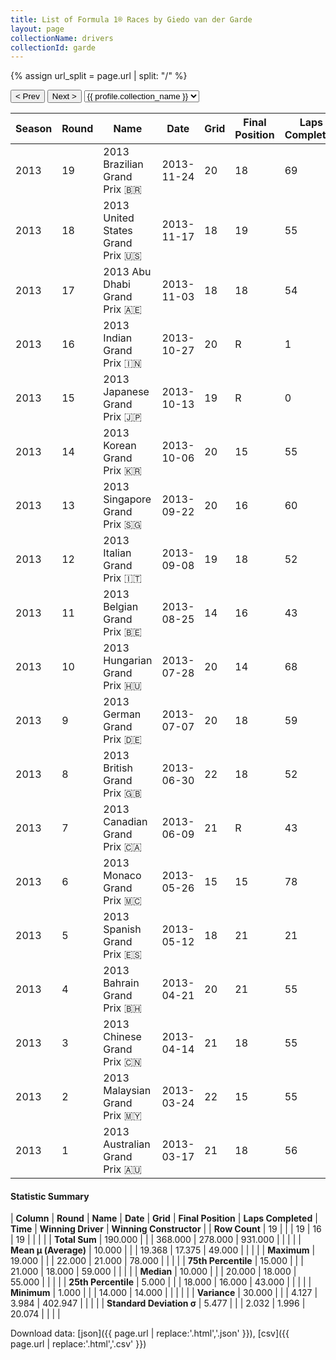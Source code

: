 ```yaml
---
title: List of Formula 1® Races by Giedo van der Garde
layout: page
collectionName: drivers
collectionId: garde
---
```


{% assign url_split = page.url | split: "/" %}
<div id="collection-navigation">
<button onclick="selector.options[selector.selectedIndex-1].value && (window.location = selector.options[selector.selectedIndex-1].value);">&lt; Prev</button>
<button onclick="selector.options[selector.selectedIndex+1].value && (window.location = selector.options[selector.selectedIndex+1].value);">Next &gt;</button>
<select id="selector" onchange="this.options[this.selectedIndex].value && (window.location = this.options[this.selectedIndex].value);">
  {% for collectionId in site.data[page.collectionName].refs %}
    {% if collectionId == page.collectionId %}
      {% assign selected = "selected" %}
    {% else %}
      {% assign selected = "" %}
    {% endif %}
    {% assign profile = site.data[page.collectionName][collectionId].profile %}
    <option value="/f1/{{ page.collectionName }}/{{ collectionId }}/{{ url_split[4] }}" {{ selected }}>{{ profile.collection_name }}</option>
  {% endfor %}
</select>
</div>

| Season | Round | Name | Date | Grid | Final Position | Laps Completed | Time | Winning Driver | Winning Constructor |
|--|--|--|--|--|--|--|--|--|--|
| 2013 | 19 | 2013 Brazilian Grand Prix 🇧🇷 | 2013-11-24 | 20 | 18 | 69 |   | Sebastian Vettel 🇩🇪 | Red Bull 🇦🇹 |
| 2013 | 18 | 2013 United States Grand Prix 🇺🇸 | 2013-11-17 | 18 | 19 | 55 |   | Sebastian Vettel 🇩🇪 | Red Bull 🇦🇹 |
| 2013 | 17 | 2013 Abu Dhabi Grand Prix 🇦🇪 | 2013-11-03 | 18 | 18 | 54 |   | Sebastian Vettel 🇩🇪 | Red Bull 🇦🇹 |
| 2013 | 16 | 2013 Indian Grand Prix 🇮🇳 | 2013-10-27 | 20 | R | 1 |   | Sebastian Vettel 🇩🇪 | Red Bull 🇦🇹 |
| 2013 | 15 | 2013 Japanese Grand Prix 🇯🇵 | 2013-10-13 | 19 | R | 0 |   | Sebastian Vettel 🇩🇪 | Red Bull 🇦🇹 |
| 2013 | 14 | 2013 Korean Grand Prix 🇰🇷 | 2013-10-06 | 20 | 15 | 55 | +1:04.501 | Sebastian Vettel 🇩🇪 | Red Bull 🇦🇹 |
| 2013 | 13 | 2013 Singapore Grand Prix 🇸🇬 | 2013-09-22 | 20 | 16 | 60 |   | Sebastian Vettel 🇩🇪 | Red Bull 🇦🇹 |
| 2013 | 12 | 2013 Italian Grand Prix 🇮🇹 | 2013-09-08 | 19 | 18 | 52 |   | Sebastian Vettel 🇩🇪 | Red Bull 🇦🇹 |
| 2013 | 11 | 2013 Belgian Grand Prix 🇧🇪 | 2013-08-25 | 14 | 16 | 43 |   | Sebastian Vettel 🇩🇪 | Red Bull 🇦🇹 |
| 2013 | 10 | 2013 Hungarian Grand Prix 🇭🇺 | 2013-07-28 | 20 | 14 | 68 |   | Lewis Hamilton 🇬🇧 | Mercedes 🇩🇪 |
| 2013 | 9 | 2013 German Grand Prix 🇩🇪 | 2013-07-07 | 20 | 18 | 59 |   | Sebastian Vettel 🇩🇪 | Red Bull 🇦🇹 |
| 2013 | 8 | 2013 British Grand Prix 🇬🇧 | 2013-06-30 | 22 | 18 | 52 | +1:07.759 | Nico Rosberg 🇩🇪 | Mercedes 🇩🇪 |
| 2013 | 7 | 2013 Canadian Grand Prix 🇨🇦 | 2013-06-09 | 21 | R | 43 |   | Sebastian Vettel 🇩🇪 | Red Bull 🇦🇹 |
| 2013 | 6 | 2013 Monaco Grand Prix 🇲🇨 | 2013-05-26 | 15 | 15 | 78 | +1:02.590 | Nico Rosberg 🇩🇪 | Mercedes 🇩🇪 |
| 2013 | 5 | 2013 Spanish Grand Prix 🇪🇸 | 2013-05-12 | 18 | 21 | 21 |   | Fernando Alonso 🇪🇸 | Ferrari 🇮🇹 |
| 2013 | 4 | 2013 Bahrain Grand Prix 🇧🇭 | 2013-04-21 | 20 | 21 | 55 |   | Sebastian Vettel 🇩🇪 | Red Bull 🇦🇹 |
| 2013 | 3 | 2013 Chinese Grand Prix 🇨🇳 | 2013-04-14 | 21 | 18 | 55 |   | Fernando Alonso 🇪🇸 | Ferrari 🇮🇹 |
| 2013 | 2 | 2013 Malaysian Grand Prix 🇲🇾 | 2013-03-24 | 22 | 15 | 55 |   | Sebastian Vettel 🇩🇪 | Red Bull 🇦🇹 |
| 2013 | 1 | 2013 Australian Grand Prix 🇦🇺 | 2013-03-17 | 21 | 18 | 56 |   | Kimi Räikkönen 🇫🇮 | Lotus F1 🇬🇧 |

#### Statistic Summary

| **Column** | **Round** | **Name** | **Date** | **Grid** | **Final Position** | **Laps Completed** | **Time** | **Winning Driver** | **Winning Constructor** |
| **Row Count** | 19 |  |  | 19 | 16 | 19 |  |  |  |
| **Total Sum** | 190.000 |  |  | 368.000 | 278.000 | 931.000 |  |  |  |
| **Mean μ (Average)** | 10.000 |  |  | 19.368 | 17.375 | 49.000 |  |  |  |
| **Maximum** | 19.000 |  |  | 22.000 | 21.000 | 78.000 |  |  |  |
| **75th Percentile** | 15.000 |  |  | 21.000 | 18.000 | 59.000 |  |  |  |
| **Median** | 10.000 |  |  | 20.000 | 18.000 | 55.000 |  |  |  |
| **25th Percentile** | 5.000 |  |  | 18.000 | 16.000 | 43.000 |  |  |  |
| **Minimum** | 1.000 |  |  | 14.000 | 14.000 |  |  |  |  |
| **Variance** | 30.000 |  |  | 4.127 | 3.984 | 402.947 |  |  |  |
| **Standard Deviation σ** | 5.477 |  |  | 2.032 | 1.996 | 20.074 |  |  |  |

Download data: [json]({{ page.url | replace:'.html','.json' }}), [csv]({{ page.url | replace:'.html','.csv' }})
